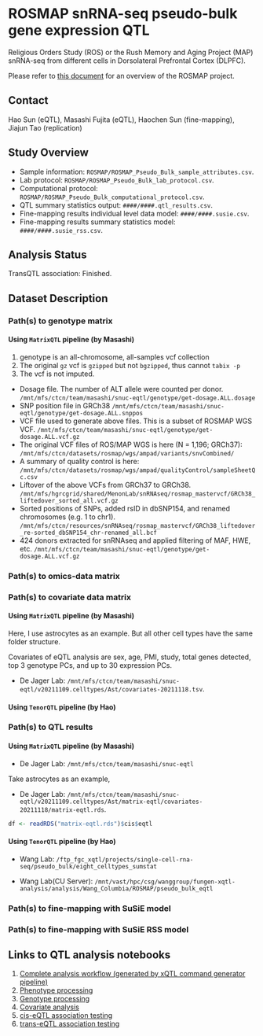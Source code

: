 # ROSMAP snRNA-seq pseudo-bulk gene expression QTL

Religious Orders Study (ROS) or the Rush Memory and Aging Project (MAP) snRNA-seq from different cells in Dorsolateral Prefrontal Cortex (DLPFC). 

Please refer to [this document](../study_info/ROSMAP.md) for an overview of the ROSMAP project.

## Contact

Hao Sun (eQTL), Masashi Fujita (eQTL), Haochen Sun (fine-mapping), Jiajun Tao (replication)

## Study Overview

- Sample information: `ROSMAP/ROSMAP_Pseudo_Bulk_sample_attributes.csv`.
- Lab protocol: `ROSMAP/ROSMAP_Pseudo_Bulk_lab_protocol.csv`.
- Computational protocol: `ROSMAP/ROSMAP_Pseudo_Bulk_computational_protocol.csv`.
- QTL summary statistics output: `####/####.qtl_results.csv`.
- Fine-mapping results individual level data model: `####/####.susie.csv`.
- Fine-mapping results summary statistics model: `####/####.susie_rss.csv`.

## Analysis Status

TransQTL association: Finished.

## Dataset Description

### Path(s) to genotype matrix

#### Using `MatrixQTL` pipeline (by Masashi)

1. genotype is an all-chromosome, all-samples vcf collection
2. The original `gz` vcf is `gzipped` but not `bgzipped`, thus cannot `tabix -p`
3. The vcf is not imputed.
- Dosage file. The number of ALT allele were counted per donor.
`/mnt/mfs/ctcn/team/masashi/snuc-eqtl/genotype/get-dosage.ALL.dosage`
- SNP position file in GRCh38
`/mnt/mfs/ctcn/team/masashi/snuc-eqtl/genotype/get-dosage.ALL.snppos`
- VCF file used to generate above files. This is a subset of ROSMAP WGS VCF.
`/mnt/mfs/ctcn/team/masashi/snuc-eqtl/genotype/get-dosage.ALL.vcf.gz`
- The original VCF files of ROS/MAP WGS is here (N = 1,196; GRCh37):
`/mnt/mfs/ctcn/datasets/rosmap/wgs/ampad/variants/snvCombined/`
- A summary of quality control is here:
`/mnt/mfs/ctcn/datasets/rosmap/wgs/ampad/qualityControl/sampleSheetQc.csv`
- Liftover of the above VCFs from GRCh37 to GRCh38.
`/mnt/mfs/hgrcgrid/shared/MenonLab/snRNAseq/rosmap_mastervcf/GRCh38_liftedover_sorted_all.vcf.gz`
- Sorted positions of SNPs, added rsID in dbSNP154, and renamed chromosomes (e.g. 1 to chr1).
`/mnt/mfs/ctcn/resources/snRNAseq/rosmap_mastervcf/GRCh38_liftedover_re-sorted_dbSNP154_chr-renamed_all.bcf`
- 424 donors extracted for snRNAseq and applied filtering of MAF, HWE, etc.
`/mnt/mfs/ctcn/team/masashi/snuc-eqtl/genotype/get-dosage.ALL.vcf.gz`

### Path(s) to omics-data matrix

### Path(s) to covariate data matrix

#### Using `MatrixQTL` pipeline (by Masashi)

Here, I use astrocytes as an example. But all other cell types have the same folder structure.

Covariates of eQTL analysis are sex, age, PMI, study, total genes detected, top 3 genotype PCs, and up to 30 expression PCs. 

- De Jager Lab: `/mnt/mfs/ctcn/team/masashi/snuc-eqtl/v20211109.celltypes/Ast/covariates-20211118.tsv`.

#### Using `TenorQTL` pipeline (by Hao)

### Path(s) to QTL results

#### Using `MatrixQTL` pipeline (by Masashi)

- De Jager Lab: `/mnt/mfs/ctcn/team/masashi/snuc-eqtl`

Take astrocytes as an example,

- De Jager Lab: `/mnt/mfs/ctcn/team/masashi/snuc-eqtl/v20211109.celltypes/Ast/matrix-eqtl/covariates-20211118/matrix-eqtl.rds`. 

```r
df <- readRDS("matrix-eqtl.rds")$cis$eqtl
``` 

#### Using `TenorQTL` pipeline (by Hao)

- Wang Lab: `/ftp_fgc_xqtl/projects/single-cell-rna-seq/pseudo_bulk/eight_celltypes_sumstat`

- Wang Lab(CU Server):  `/mnt/vast/hpc/csg/wanggroup/fungen-xqtl-analysis/analysis/Wang_Columbia/ROSMAP/pseudo_bulk_eqtl`

### Path(s) to fine-mapping with SuSiE model

### Path(s) to fine-mapping with SuSiE RSS model

## Links to QTL analysis notebooks 

1. [Complete analysis workflow (generated by xQTL command generator pipeline)](https://github.com/cumc/fungen-xqtl-analysis/blob/main/analysis/Wang_Columbia/ROSMAP/pseudo_bulk_eqtl/complete_analysis.ipynb)
2. [Phenotype processing](https://github.com/cumc/fungen-xqtl-analysis/blob/main/analysis/Wang_Columbia/ROSMAP/pseudo_bulk_eqtl/phenotype_preprocessing.ipynb)
3. [Genotype processing](https://github.com/cumc/fungen-xqtl-analysis/blob/main/analysis/Wang_Columbia/ROSMAP/pseudo_bulk_eqtl/genotype_preprocessing.ipynb)
4. [Covariate analysis](https://github.com/cumc/fungen-xqtl-analysis/blob/main/analysis/Wang_Columbia/ROSMAP/pseudo_bulk_eqtl/covariate_preprocessing.ipynb)
5. [cis-eQTL association testing](https://github.com/cumc/fungen-xqtl-analysis/blob/main/analysis/Wang_Columbia/ROSMAP/pseudo_bulk_eqtl/association_scan.ipynb)
6. [trans-eQTL association testing](https://github.com/cumc/fungen-xqtl-analysis/blob/main/analysis/Wang_Columbia/ROSMAP/pseudo_bulk_eqtl/association_scan_trans.ipynb)
